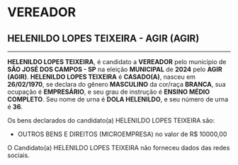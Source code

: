 # VEREADOR
## HELENILDO LOPES TEIXEIRA - AGIR (AGIR)
---
**HELENILDO LOPES TEIXEIRA**, é candidato a **VEREADOR** pelo município de **SÃO JOSÉ DOS CAMPOS - SP** na eleição **MUNICIPAL** de **2024** pelo **AGIR (AGIR)**.
**HELENILDO LOPES TEIXEIRA** é **CASADO(A)**, nasceu em **26/02/1970**, se declara do gênero **MASCULINO** da cor/raça **BRANCA**, sua ocupação é **EMPRESÁRIO**, e seu grau de instrução é **ENSINO MÉDIO COMPLETO**.
Seu nome de urna é **DOLA HELENILDO**, e seu número de urna é **36**.

Os bens declarados do candidato(a) HELENILDO LOPES TEIXEIRA são: 
- OUTROS BENS E DIREITOS (MICROEMPRESA) no valor de R$ 10000,00

O Candidato(a) HELENILDO LOPES TEIXEIRA não forneceu dados das redes sociais.